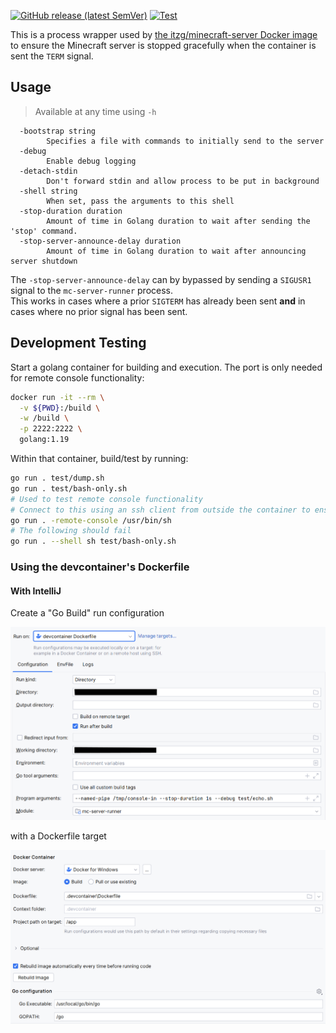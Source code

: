 [![GitHub release (latest SemVer)](https://img.shields.io/github/v/release/itzg/mc-server-runner)](https://github.com/itzg/mc-server-runner/releases/latest)
[![Test](https://github.com/itzg/mc-server-runner/actions/workflows/test.yml/badge.svg)](https://github.com/itzg/mc-server-runner/actions/workflows/test.yml)


This is a process wrapper used by 
[the itzg/minecraft-server Docker image](https://hub.docker.com/r/itzg/minecraft-server/)
to ensure the Minecraft server is stopped gracefully when the container is sent the `TERM` signal.

## Usage

> Available at any time using `-h`

```
  -bootstrap string
        Specifies a file with commands to initially send to the server
  -debug
        Enable debug logging
  -detach-stdin
        Don't forward stdin and allow process to be put in background
  -shell string
        When set, pass the arguments to this shell
  -stop-duration duration
        Amount of time in Golang duration to wait after sending the 'stop' command.
  -stop-server-announce-delay duration
        Amount of time in Golang duration to wait after announcing server shutdown
```

The `-stop-server-announce-delay` can by bypassed by sending a `SIGUSR1` signal to the `mc-server-runner` process.  
This works in cases where a prior `SIGTERM` has already been sent **and** in cases where no prior signal has been sent.

## Development Testing

Start a golang container for building and execution. The port is only needed for remote console functionality:

```bash
docker run -it --rm \
  -v ${PWD}:/build \
  -w /build \
  -p 2222:2222 \
  golang:1.19
```

Within that container, build/test by running:

```bash
go run . test/dump.sh
go run . test/bash-only.sh
# Used to test remote console functionality
# Connect to this using an ssh client from outside the container to ensure two-way communication works
go run . -remote-console /usr/bin/sh
# The following should fail
go run . --shell sh test/bash-only.sh
```

### Using the devcontainer's Dockerfile

#### With IntelliJ

Create a "Go Build" run configuration

![](notes/dockerfile-run-config.png)

with a Dockerfile target

![](notes/dockerfile-docker-target.png)
